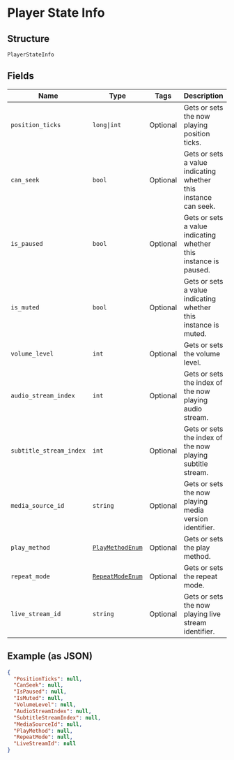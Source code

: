 
# Player State Info

## Structure

`PlayerStateInfo`

## Fields

| Name | Type | Tags | Description |
|  --- | --- | --- | --- |
| `position_ticks` | `long\|int` | Optional | Gets or sets the now playing position ticks. |
| `can_seek` | `bool` | Optional | Gets or sets a value indicating whether this instance can seek. |
| `is_paused` | `bool` | Optional | Gets or sets a value indicating whether this instance is paused. |
| `is_muted` | `bool` | Optional | Gets or sets a value indicating whether this instance is muted. |
| `volume_level` | `int` | Optional | Gets or sets the volume level. |
| `audio_stream_index` | `int` | Optional | Gets or sets the index of the now playing audio stream. |
| `subtitle_stream_index` | `int` | Optional | Gets or sets the index of the now playing subtitle stream. |
| `media_source_id` | `string` | Optional | Gets or sets the now playing media version identifier. |
| `play_method` | [`PlayMethodEnum`](../../doc/models/play-method-enum.md) | Optional | Gets or sets the play method. |
| `repeat_mode` | [`RepeatModeEnum`](../../doc/models/repeat-mode-enum.md) | Optional | Gets or sets the repeat mode. |
| `live_stream_id` | `string` | Optional | Gets or sets the now playing live stream identifier. |

## Example (as JSON)

```json
{
  "PositionTicks": null,
  "CanSeek": null,
  "IsPaused": null,
  "IsMuted": null,
  "VolumeLevel": null,
  "AudioStreamIndex": null,
  "SubtitleStreamIndex": null,
  "MediaSourceId": null,
  "PlayMethod": null,
  "RepeatMode": null,
  "LiveStreamId": null
}
```

